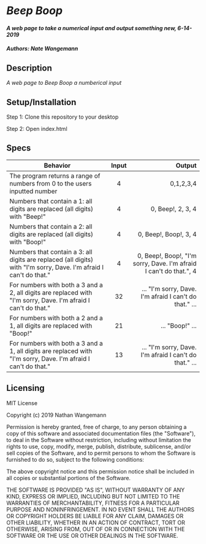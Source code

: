 # _Beep Boop_

#### _A web page to take a numerical input and output something new, 6-14-2019_

#### _Authors: Nate Wangemann_

## Description

_A web page to Beep Boop a numberical input_

## Setup/Installation

Step 1: Clone this repository to your desktop

Step 2: Open index.html

## Specs

| Behavior | Input | Output |
| ------------- |:-------------:| -----:|
| The program returns a range of numbers from 0 to the users inputted number | 4 | 0,1,2,3,4 |
| Numbers that contain a 1: all digits are replaced (all digits) with "Beep!" | 4 | 0, Beep!, 2, 3, 4 |
| Numbers that contain a 2: all digits are replaced (all digits) with "Boop!" | 4 | 0, Beep!, Boop!, 3, 4 |
| Numbers that contain a 3: all digits are replaced (all digits) with "I'm sorry, Dave. I'm afraid I can't do that." | 4 | 0, Beep!, Boop!, "I'm sorry, Dave. I'm afraid I can't do that.", 4 |
| For numbers with both a 3 and a 2, all digits are replaced with "I'm sorry, Dave. I'm afraid I can't do that." | 32 | ... "I'm sorry, Dave. I'm afraid I can't do that." ... |
| For numbers with both a 2 and a 1, all digits are replaced with "Boop!" | 21 | ... "Boop!" ... |
| For numbers with both a 3 and a 1, all digits are replaced with "I'm sorry, Dave. I'm afraid I can't do that." | 13 | ... "I'm sorry, Dave. I'm afraid I can't do that." ... |

## Licensing

MIT License

Copyright (c) 2019 Nathan Wangemann

Permission is hereby granted, free of charge, to any person obtaining a copy
of this software and associated documentation files (the "Software"), to deal
in the Software without restriction, including without limitation the rights
to use, copy, modify, merge, publish, distribute, sublicense, and/or sell
copies of the Software, and to permit persons to whom the Software is
furnished to do so, subject to the following conditions:

The above copyright notice and this permission notice shall be included in all
copies or substantial portions of the Software.

THE SOFTWARE IS PROVIDED "AS IS", WITHOUT WARRANTY OF ANY KIND, EXPRESS OR
IMPLIED, INCLUDING BUT NOT LIMITED TO THE WARRANTIES OF MERCHANTABILITY,
FITNESS FOR A PARTICULAR PURPOSE AND NONINFRINGEMENT. IN NO EVENT SHALL THE
AUTHORS OR COPYRIGHT HOLDERS BE LIABLE FOR ANY CLAIM, DAMAGES OR OTHER
LIABILITY, WHETHER IN AN ACTION OF CONTRACT, TORT OR OTHERWISE, ARISING FROM,
OUT OF OR IN CONNECTION WITH THE SOFTWARE OR THE USE OR OTHER DEALINGS IN THE
SOFTWARE.
